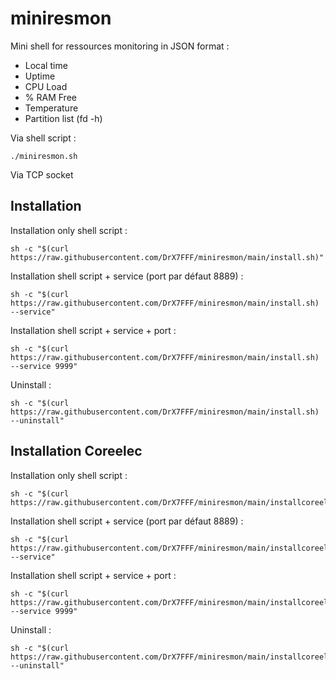 # miniresmon
Mini shell for ressources monitoring in JSON format : 
* Local time
* Uptime
* CPU Load
* % RAM Free
* Temperature
* Partition list (fd -h)
  
Via shell script :
```
./miniresmon.sh
```

Via TCP socket


## Installation
Installation only shell script :
```
sh -c "$(curl https://raw.githubusercontent.com/DrX7FFF/miniresmon/main/install.sh)"
```

Installation shell script + service (port par défaut 8889) :
```
sh -c "$(curl https://raw.githubusercontent.com/DrX7FFF/miniresmon/main/install.sh) --service"
```

Installation shell script + service + port :
```
sh -c "$(curl https://raw.githubusercontent.com/DrX7FFF/miniresmon/main/install.sh) --service 9999"
```

Uninstall :
```
sh -c "$(curl https://raw.githubusercontent.com/DrX7FFF/miniresmon/main/install.sh) --uninstall"
```

## Installation Coreelec
Installation only shell script :
```
sh -c "$(curl https://raw.githubusercontent.com/DrX7FFF/miniresmon/main/installcoreelec.sh)"
```

Installation shell script + service (port par défaut 8889) :
```
sh -c "$(curl https://raw.githubusercontent.com/DrX7FFF/miniresmon/main/installcoreelec.sh) --service"
```

Installation shell script + service + port :
```
sh -c "$(curl https://raw.githubusercontent.com/DrX7FFF/miniresmon/main/installcoreelec.sh) --service 9999"
```

Uninstall :
```
sh -c "$(curl https://raw.githubusercontent.com/DrX7FFF/miniresmon/main/installcoreelec.sh) --uninstall"
```
